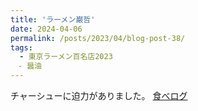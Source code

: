 ```yaml
---
title: 'ラーメン巌哲'
date: 2024-04-06
permalink: /posts/2023/04/blog-post-38/
tags:
  - 東京ラーメン百名店2023
　- 醤油
---
```


チャーシューに迫力がありました。
[食べログ](https://tabelog.com/tokyo/A1305/A130504/13167439/)
